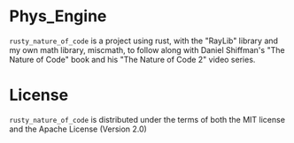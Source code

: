 # Phys_Engine
`rusty_nature_of_code` is a project using rust, with the "RayLib" library and my own math library, miscmath, to follow along with Daniel Shiffman's "The Nature of Code" book and his "The Nature of Code 2" video series.
# License
`rusty_nature_of_code` is distributed under the terms of both the MIT license and the Apache License (Version 2.0)